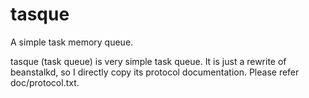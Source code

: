 tasque
======

A simple task memory queue.

tasque (task queue) is very simple task queue. It is just a rewrite of
beanstalkd, so I directly copy its protocol documentation. Please 
refer doc/protocol.txt.
